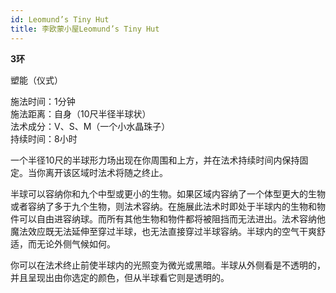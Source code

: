 ```yaml
---
id: Leomund’s Tiny Hut
title: 李欧蒙小屋Leomund’s Tiny Hut
---
```


**3环**

塑能（仪式）

施法时间：1分钟  
施法距离：自身（10尺半径半球状）  
法术成分：V、S、M（一个小水晶珠子）  
持续时间：8小时  


一个半径10尺的半球形力场出现在你周围和上方，并在法术持续时间内保持固定。当你离开该区域时法术将随之终止。


半球可以容纳你和九个中型或更小的生物。如果区域内容纳了一个体型更大的生物或者容纳了多于九个生物，则法术容纳。在施展此法术时即处于半球内的生物和物件可以自由进容纳球。而所有其他生物和物件都将被阻挡而无法进出。法术容纳他魔法效应既无法延伸至穿过半球，也无法直接穿过半球容纳。半球内的空气干爽舒适，而无论外侧气候如何。


你可以在法术终止前使半球内的光照变为微光或黑暗。半球从外侧看是不透明的，并且呈现出由你选定的颜色，但从半球看它则是透明的。
